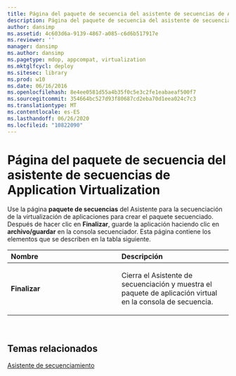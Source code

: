 ```yaml
---
title: Página del paquete de secuencia del asistente de secuencias de Application Virtualization
description: Página del paquete de secuencia del asistente de secuencias de Application Virtualization
author: dansimp
ms.assetid: 4c603d6a-9139-4867-a085-c6d6b517917e
ms.reviewer: ''
manager: dansimp
ms.author: dansimp
ms.pagetype: mdop, appcompat, virtualization
ms.mktglfcycl: deploy
ms.sitesec: library
ms.prod: w10
ms.date: 06/16/2016
ms.openlocfilehash: 8e4ee0581d55a4b35f0c5e3c2fe1eabaeaf500f7
ms.sourcegitcommit: 354664bc527d93f80687cd2eba70d1eea024c7c3
ms.translationtype: MT
ms.contentlocale: es-ES
ms.lasthandoff: 06/26/2020
ms.locfileid: "10822090"
---
```

# Página del paquete de secuencia del asistente de secuencias de Application Virtualization


Use la página **paquete de secuencias** del Asistente para la secuenciación de la virtualización de aplicaciones para crear el paquete secuenciado. Después de hacer clic en **Finalizar**, guarde la aplicación haciendo clic en **archivo/guardar** en la consola secuenciador. Esta página contiene los elementos que se describen en la tabla siguiente.

<table>
<colgroup>
<col width="50%" />
<col width="50%" />
</colgroup>
<thead>
<tr class="header">
<th align="left">Nombre</th>
<th align="left">Descripción</th>
</tr>
</thead>
<tbody>
<tr class="odd">
<td align="left"><p><strong>Finalizar</strong></p></td>
<td align="left"><p>Cierra el Asistente de secuenciación y muestra el paquete de aplicación virtual en la consola de secuencia.</p></td>
</tr>
</tbody>
</table>

 

## Temas relacionados


[Asistente de secuenciamiento](sequencing-wizard.md)

 

 





